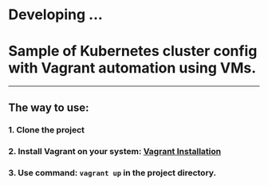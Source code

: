 # Developing ...
# Sample of Kubernetes cluster config with Vagrant automation using VMs.
-----------------------------------------------

## The way to use:
### 1. Clone the project
### 2. Install Vagrant on your system: [Vagrant Installation](https://www.vagrantup.com/)
### 3. Use command: `vagrant up` in the project directory.
